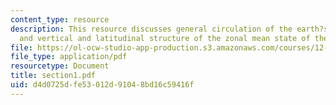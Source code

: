 ```yaml
---
content_type: resource
description: This resource discusses general circulation of the earth?s atmosphere
  and vertical and latitudinal structure of the zonal mean state of the atmosphere.
file: https://ol-ocw-studio-app-production.s3.amazonaws.com/courses/12-812-general-circulation-of-the-earths-atmosphere-fall-2005/d4d0725dfe53012d91048bd16c59416f_section1.pdf
file_type: application/pdf
resourcetype: Document
title: section1.pdf
uid: d4d0725d-fe53-012d-9104-8bd16c59416f
---
```

